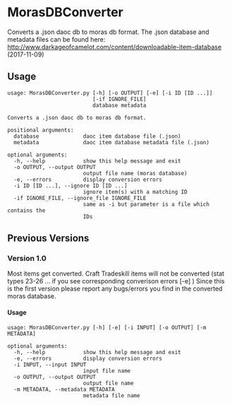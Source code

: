 # MorasDBConverter
Converts a .json daoc db to moras db format.
The .json database and metadata files can be found here: http://www.darkageofcamelot.com/content/downloadable-item-database (2017-11-09)

## Usage
```
usage: MorasDBConverter.py [-h] [-o OUTPUT] [-e] [-i ID [ID ...]]
                           [-if IGNORE_FILE]
                           database metadata

Converts a .json daoc db to moras db format.

positional arguments:
  database              daoc item database file (.json)
  metadata              daoc item database metadata file (.json)

optional arguments:
  -h, --help            show this help message and exit
  -o OUTPUT, --output OUTPUT
                        output file name (moras database)
  -e, --errors          display conversion errors
  -i ID [ID ...], --ignore ID [ID ...]
                        ignore item(s) with a matching ID
  -if IGNORE_FILE, --ignore_file IGNORE_FILE
                        same as -i but parameter is a file which contains the
                        IDs
```
## Previous Versions
### Version 1.0
Most items get converted. Craft Tradeskill items will not be converted (stat types 23-26 ... if you see corresponding converison errors [-e] ) 
Since this is the first version please report any bugs/errors you find in the converted moras database.
#### Usage
```
usage: MorasDBConverter.py [-h] [-e] [-i INPUT] [-o OUTPUT] [-m METADATA]

optional arguments:
  -h, --help            show this help message and exit
  -e, --errors          display conversion errors
  -i INPUT, --input INPUT
                        input file name
  -o OUTPUT, --output OUTPUT
                        output file name
  -m METADATA, --metadata METADATA
                        metadata file name
```
